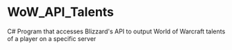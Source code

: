 # WoW_API_Talents
C# Program that accesses Blizzard's API to output World of Warcraft talents of a player on a specific server
